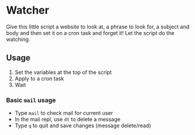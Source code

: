 # Watcher

Give this little script a website to look at, a phrase to look for, a subject
and body and then set it on a cron task and forget it! Let the script do the
watching.

## Usage

1. Set the variables at the top of the script
2. Apply to a cron task
3. Wait

### Basic `mail` usage

* Type `mail` to check mail for current user
* In the mail repl, use `dt` to delete a message
* Type `q` to quit and save changes (message delete/read)
